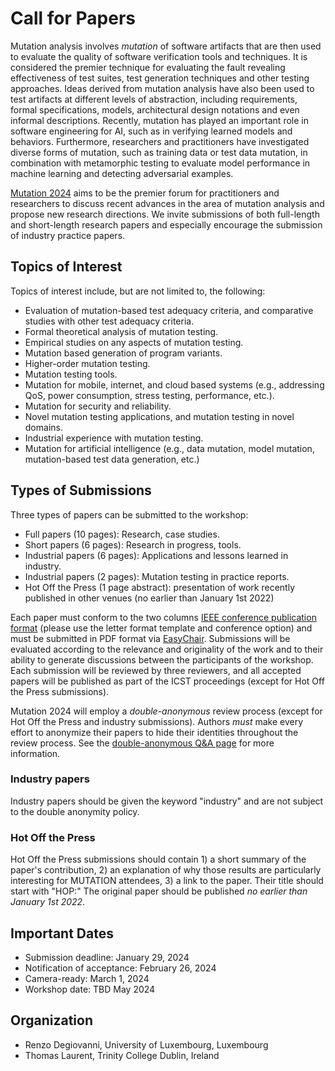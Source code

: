 # Call for Papers

Mutation analysis involves *mutation* of software artifacts that are then used to evaluate the quality of software verification tools and techniques. It is considered the premier technique for evaluating the fault revealing effectiveness of test suites, test generation techniques and other testing approaches. Ideas derived from mutation analysis have also been used to test artifacts at different levels of abstraction, including requirements, formal specifications, models, architectural design notations and even informal descriptions. Recently, mutation has played an important role in software engineering for AI, such as in verifying learned models and behaviors. Furthermore, researchers and practitioners have investigated diverse forms of mutation, such as training data or test data mutation, in combination with metamorphic testing to evaluate model performance in machine learning and detecting adversarial examples.

[Mutation 2024](https://mutation-workshop.github.io/2024/) aims to be the premier forum for practitioners and researchers to discuss recent advances in the area of mutation analysis and propose new research directions. We invite submissions of both full-length and short-length research papers and especially encourage the submission of industry practice papers.


## Topics of Interest

Topics of interest include, but are not limited to, the following:

- Evaluation of mutation-based test adequacy criteria, and comparative studies with other test adequacy criteria.
- Formal theoretical analysis of mutation testing.
- Empirical studies on any aspects of mutation testing.
- Mutation based generation of program variants.
- Higher-order mutation testing.
- Mutation testing tools.
- Mutation for mobile, internet, and cloud based systems (e.g., addressing QoS, power consumption, stress testing, performance, etc.).
- Mutation for security and reliability.
- Novel mutation testing applications, and mutation testing in novel domains.
- Industrial experience with mutation testing.
- Mutation for artificial intelligence (e.g., data mutation, model mutation, mutation-based test data generation, etc.)


## Types of Submissions

Three types of papers can be submitted to the workshop:

- Full papers (10 pages): Research, case studies.
- Short papers (6 pages): Research in progress, tools.
- Industrial papers (6 pages): Applications and lessons learned in industry.
- Industrial papers (2 pages): Mutation testing in practice reports.
- Hot Off the Press (1 page abstract): presentation of work recently published in other venues (no earlier than January 1st 2022)

Each paper must conform to the two columns [IEEE conference publication format](https://www.ieee.org/conferences/publishing/templates.html) (please use the letter format template and conference option) and must be submitted in PDF format via [EasyChair](https://easychair.org/conferences/?conf=ieeeicst24workshops). 
Submissions will be evaluated according to the relevance and originality of the work and to their ability to generate discussions between the participants of the workshop. Each submission will be reviewed by three reviewers, and all accepted papers will be published as part of the ICST proceedings (except for Hot Off the Press submissions).

Mutation 2024 will employ a *double-anonymous* review process (except for Hot Off the Press and industry submissions). 
Authors *must* make every effort to anonymize their papers to hide their identities throughout the review process.
See the <a href="https://conf.researchr.org/track/icst-2024/icst-2024-papers#Submitting-to-ICST2024-Q-A">double-anonymous Q&A page</a> for more information. 

### Industry papers
Industry papers should be given the keyword "industry" and are not subject to the double anonymity policy.

### Hot Off the Press
Hot Off the Press submissions should contain 1) a short summary of the paper's contribution, 2) an explanation of why those results are particularly interesting for MUTATION attendees, 3) a link to the paper. Their title should start with "HOP:"
The original paper should be published *no earlier than January 1st 2022*.

## Important Dates

- Submission deadline: January 29, 2024
- Notification of acceptance: February 26, 2024
- Camera-ready: March 1, 2024
- Workshop date: TBD May 2024


## Organization

- Renzo Degiovanni, University of Luxembourg, Luxembourg
- Thomas Laurent, Trinity College Dublin, Ireland
